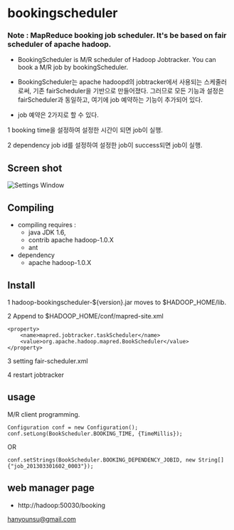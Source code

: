 bookingscheduler
================

### Note : MapReduce booking job scheduler. It's be based on fair scheduler of apache hadoop. ###

- BookingScheduler is M/R scheduler of Hadoop Jobtracker. You can book a M/R job by bookingScheduler.
- BookingScheduler는 apache hadoopd의 jobtracker에서 사용되는 스케줄러로써, 기존 fairScheduler을 기반으로 만들어졌다. 
그러므로 모든 기능과 설정은 fairScheduler과 동일하고, 여기에 job 예약하는 기능이 추가되어 있다.

- job 예약은 2가지로 할 수 있다.

1 booking time을 설정하여 설정한 시간이 되면 job이 실행.

2 dependency job id를 설정하여 설정한 job이 success되면 job이 실행.

## Screen shot ##
![Settings Window](https://raw.github.com/hys9958/bookingscheduler/master/contrib/bookingscheduler/designdoc/bookingScheduler.png)

## Compiling ##
- compiling requires : 
	- java JDK 1.6,
	- contrib apache hadoop-1.0.X
	- ant
- dependency
	- apache hadoop-1.0.X
	
## Install ##
1 hadoop-bookingscheduler-${version}.jar moves to $HADOOP_HOME/lib.

2 Append to $HADOOP_HOME/conf/mapred-site.xml

	<property>
  		<name>mapred.jobtracker.taskScheduler</name>
  		<value>org.apache.hadoop.mapred.BookScheduler</value>
	</property>
    	
3 setting fair-scheduler.xml

4 restart jobtracker

## usage ##
M/R client programming.
	
	Configuration conf = new Configuration();
    conf.setLong(BookScheduler.BOOKING_TIME, {TimeMillis});

OR

    conf.setStrings(BookScheduler.BOOKING_DEPENDENCY_JOBID, new String[]{"job_201303301602_0003"});

## web manager page ##
- http://hadoop:50030/booking

hanyounsu@gmail.com